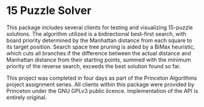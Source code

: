 # 15 Puzzle Solver

This package includes several clients for testing and visualizing 15-puzzle solutions.
The algorithm utilized is a bidirectional best-first search, with board priority
determined by the Manhattan distance from each square to its target position.
Search space tree pruning is aided by a BiMax heuristic, which cuts all branches
if the difference between the actual distance and Manhattan distance from their
starting points, summed with the minimum priority of the reverse search, exceeds
the best solution found so far.
  
This project was completed in four days as part of the Princeton Algorithms
project assignment series. All clients within this package were provided
by Princeton under the GNU GPLv3 public licence. Implementation of the
API is entirely original.
